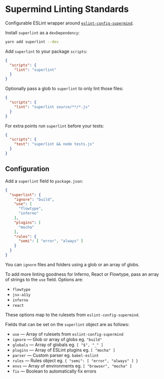 # Supermind Linting Standards

Configurable ESLint wrapper around [`eslint-config-supermind`](https://github.com/supermind/eslint-config-supermind).

Install `superlint` as a `devDependency`:

```sh
yarn add superlint --dev
```

Add `superlint` to your package `scripts`:

```json
{
  "scripts": {
    "lint": "superlint"
  }
}
```

Optionally pass a glob to `superlint` to only lint those files:

```json
{
  "scripts": {
    "lint": "superlint source/**/*.js"
  }
}
```

For extra points run `superlint` before your tests:

```json
{
  "scripts": {
    "test": "superlint && node tests.js"
  }
}
```

## Configuration

Add a `superlint` field to `package.json`:

```json
{
  "superlint": {
    "ignore": "build",
    "use": [
      "flowtype",
      "inferno"
    ],
    "plugins": [
      "mocha"
    ],
    "rules": {
      "semi": [ "error", "always" ]
    }
  }
}
```

You can `ignore` files and folders using a glob or an array of globs.

To add more linting goodness for Inferno, React or Flowtype, pass an array of strings to the `use` field. Options are:

* `flowtype`
* `jsx-a11y`
* `inferno`
* `react`

These options map to the rulesets from `eslint-config-supermind`.

Fields that can be set on the `superlint` object are as follows:

* `use` — Array of rulesets from `eslint-config-supermind`
* `ignore` — Glob or array of globs eg. `"build"`
* `globals` — Array of globals eg. `[ "$", "_" ]`
* `plugins` — Array of ESLint plugins eg. `[ "mocha" ]`
* `parser` — Custom parser eg. `babel-eslint`
* `rules` — Rules object eg. `{ "semi": [ "error", "always" ] }`
* `envs` — Array of environments eg. `[ "browser", "mocha" ]`
* `fix` — Boolean to automatically fix errors
